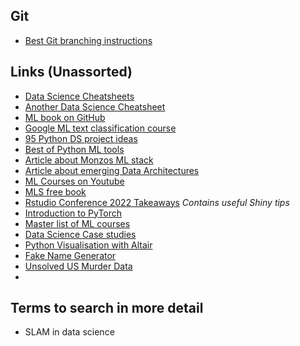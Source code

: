 ## Git
 * [Best Git branching instructions](https://www.nobledesktop.com/learn/git/git-branches)

## Links (Unassorted)

* [Data Science Cheatsheets](https://www.kaggle.com/datasets/timoboz/data-science-cheat-sheets)
* [Another Data Science Cheatsheet](https://github.com/aaronwangy/Data-Science-Cheatsheet)
* [ML book on GitHub](https://github.com/rasbt/machine-learning-book)
* [Google ML text classification course](https://developers.google.cn/machine-learning/guides/text-classification/step-2-5)
* [95 Python DS project ideas](https://python.plainenglish.io/85-data-science-projects-c03c8750599e)
* [Best of Python ML tools](https://github.com/ml-tooling/best-of-ml-python)
* [Article about Monzos ML stack](https://monzo.com/blog/2022/04/26/monzos-machine-learning-stack)
* [Article about emerging Data Architectures](https://future.com/emerging-architectures-modern-data-infrastructure/)
* [ML Courses on Youtube](https://github.com/dair-ai/ML-YouTube-Courses)
* [MLS free book](https://themlsbook.com/read)
* [Rstudio Conference 2022 Takeaways](https://rpubs.com/tysonstanley/conf2022) *Contains useful Shiny tips*
* [Introduction to PyTorch](https://pytorch.org/tutorials/beginner/nlp/pytorch_tutorial.html)
* [Master list of ML courses](https://machinelearning.to/)
* [Data Science Case studies](https://www.crayondata.com/6-of-my-favorite-case-studies-in-data-science/)
* [Python Visualisation with Altair](https://altair-viz.github.io/getting_started/starting.html)
* [Fake Name Generator](https://www.fakenamegenerator.com/)
* [Unsolved US Murder Data](https://www.murderdata.org/p/data-docs.html?m=1)
* 

## Terms to search in more detail
* SLAM in data science
